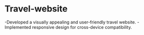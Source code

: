 # Travel-website
-Developed a visually appealing and user-friendly travel website. -Implemented responsive design for cross-device compatibility.
